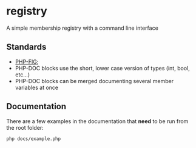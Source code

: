 registry
========

A simple membership registry with a command line interface

## Standards

- [PHP-FIG](http://www.php-fig.org/);
- PHP-DOC blocks use the short, lower case version of types (int, bool, etc...)
- PHP-DOC blocks can be merged documenting several member variables at once

## Documentation

There are a few examples in the documentation that **need** to be run from the root folder:

    php docs/example.php
